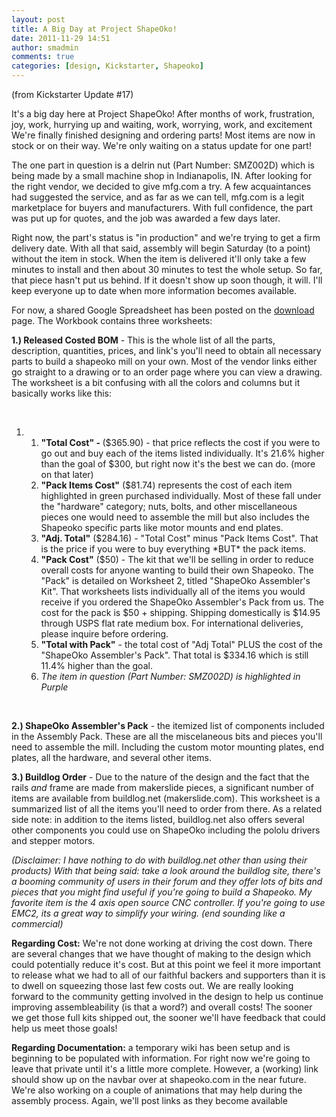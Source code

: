 ```yaml
---
layout: post
title: A Big Day at Project ShapeOko!
date: 2011-11-29 14:51
author: smadmin
comments: true
categories: [design, Kickstarter, Shapeoko]
---
```

(from Kickstarter Update #17)

It's a big day here at Project ShapeOko! After months of work, frustration, joy, work, hurrying up and waiting, work, worrying, work, and excitement We're finally finished designing and ordering parts! Most items are now in stock or on their way. We're only waiting on a status update for one part!

The one part in question is a delrin nut (Part Number: SMZ002D) which is being made by a small machine shop in Indianapolis, IN. After looking for the right vendor, we decided to give mfg.com a try. A few acquaintances had suggested the service, and as far as we can tell, mfg.com is a legit marketplace for buyers and manufacturers. With full confidence, the part was put up for quotes, and the job was awarded a few days later.

Right now, the part's status is "in production" and we're trying to get a firm delivery date. With all that said, assembly will begin Saturday (to a point) without the item in stock. When the item is delivered it'll only take a few minutes to install and then about 30 minutes to test the whole setup. So far, that piece hasn't put us behind. If it doesn't show up soon though, it will. I'll keep everyone up to date when more information becomes available.

For now, a shared Google Spreadsheet has been posted on the <a title="Downloads" href="http://www.shapeoko.com/downloads">download</a> page. The Workbook contains three worksheets:

<strong>1.) Released Costed BOM</strong> - This is the whole list of all the parts, description, quantities, prices, and link's you'll need to obtain all necessary parts to build a shapeoko mill on your own. Most of the vendor links either go straight to a drawing or to an order page where you can view a drawing. The worksheet is a bit confusing with all the colors and columns but it basically works like this:

&nbsp;
<ol>
	<li>
<ol>
	<li><strong>"Total Cost" - </strong>($365.90) - that price reflects the cost if you were to go out and buy each of the items listed individually. It's 21.6% higher than the goal of $300, but right now it's the best we can do. (more on that later)</li>
	<li><strong>"Pack Items Cost"</strong> ($81.74) represents the cost of each item highlighted in green purchased individually. Most of these fall under the "hardware" category; nuts, bolts, and other miscellaneous pieces one would need to assemble the mill but also includes the Shapeoko specific parts like motor mounts and end plates.</li>
	<li><strong>"Adj. Total"</strong> ($284.16) - "Total Cost" minus "Pack Items Cost". That is the price if you were to buy everything *BUT* the pack items.</li>
	<li><strong>"Pack Cost"</strong> ($50) - The kit that we'll be selling in order to reduce overall costs for anyone wanting to build their own Shapeoko. The "Pack" is detailed on Worksheet 2, titled "ShapeOko Assembler's Kit". That worksheets lists individually all of the items you would receive if you ordered the ShapeOko Assembler's Pack from us. The cost for the pack is $50 + shipping. Shipping domestically is $14.95 through USPS flat rate medium box. For international deliveries, please inquire before ordering.</li>
	<li><strong>"Total with Pack"</strong> - the total cost of "Adj Total" PLUS the cost of the "ShapeOko Assembler's Pack". That total is $334.16 which is still 11.4% higher than the goal.</li>
	<li><em>The item in question (Part Number: SMZ002D) is highlighted in Purple</em></li>
</ol>
</li>
</ol>
&nbsp;

<strong>2.) ShapeOko Assembler's Pack</strong> - the itemized list of components included in the Assembly Pack. These are all the miscelaneous bits and pieces you'll need to assemble the mill. Including the custom motor mounting plates, end plates, all the hardware, and several other items.

<strong>3.) Buildlog Order</strong> - Due to the nature of the design and the fact that the rails *and* frame are made from makerslide pieces, a significant number of items are available from buildlog.net (makerslide.com). This worksheet is a summarized list of all the items you'll need to order from there. As a related side note: in addition to the items listed, buildlog.net also offers several other components you could use on ShapeOko including the pololu drivers and stepper motors.

<em>(Disclaimer: I have nothing to do with buildlog.net other than using their products) With that being said: take a look around the buildlog site, there's a booming community of users in their forum and they offer lots of bits and pieces that you might find useful if you're going to build a Shapeoko. My favorite item is the 4 axis open source CNC controller. If you're going to use EMC2, its a great way to simplify your wiring.  (end sounding like a commercial)</em>

<strong>Regarding Cost:</strong> We're not done working at driving the cost down. There are several changes that we have thought of making to the design which could potentially reduce it's cost. But at this point we feel it more important to release what we had to all of our faithful backers and supporters than it is to dwell on squeezing those last few costs out. We are really looking forward to the community getting involved in the design to help us continue improving assembleability (is that a word?) and overall costs! The sooner we get those full kits shipped out, the sooner we'll have feedback that could help us meet those goals!

<strong>Regarding Documentation:</strong> a temporary wiki has been setup and is beginning to be populated with information. For right now we're going to leave that private until it's a little more complete. However, a (working) link should show up on the navbar over at shapeoko.com in the near future. We're also working on a couple of animations that may help during the assembly process. Again, we'll post links as they become available
